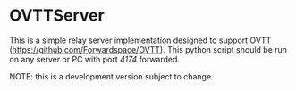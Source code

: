 # OVTTServer

This is a simple relay server implementation designed to support OVTT (https://github.com/Forwardspace/OVTT).
This python script should be run on any server or PC with port *4174* forwarded.

NOTE: this is a development version subject to change.
